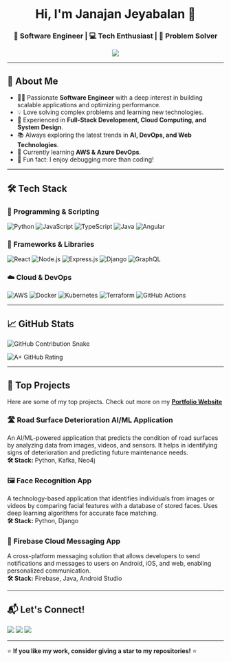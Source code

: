 <h1 align="center">Hi, I'm Janajan Jeyabalan 👋</h1>
<h3 align="center">🚀 Software Engineer | 💻 Tech Enthusiast | 🎯 Problem Solver</h3>

<p align="center">
  <img src="https://readme-typing-svg.herokuapp.com?font=Fira+Code&size=22&pause=1000&center=true&vCenter=true&width=435&lines=Passionate+Software+Engineer;Building+Scalable+Solutions;Lifelong+Learner+%7C+Tech+Explorer" />
</p>

---

## 🚀 **About Me**
- 👨‍💻 Passionate **Software Engineer** with a deep interest in building scalable applications and optimizing performance.  
- 💡 Love solving complex problems and learning new technologies.  
- 🎯 Experienced in **Full-Stack Development, Cloud Computing, and System Design**.  
- 📚 Always exploring the latest trends in **AI, DevOps, and Web Technologies**.  
- 🌱 Currently learning **AWS & Azure DevOps**.  
- 🎯 Fun fact: I enjoy debugging more than coding!  

---

## 🛠️ **Tech Stack**
### 🚀 Programming & Scripting
![Python](https://img.shields.io/badge/Python-3776AB?style=for-the-badge&logo=python&logoColor=white)
![JavaScript](https://img.shields.io/badge/JavaScript-F7DF1E?style=for-the-badge&logo=javascript&logoColor=black)
![TypeScript](https://img.shields.io/badge/TypeScript-007ACC?style=for-the-badge&logo=typescript&logoColor=white)
![Java](https://img.shields.io/badge/Java-ED8B00?style=for-the-badge&logo=openjdk&logoColor=white)
![Angular](https://img.shields.io/badge/Angular-DD0031?style=for-the-badge&logo=angular&logoColor=white)

### 🔧 Frameworks & Libraries
![React](https://img.shields.io/badge/React-61DAFB?style=for-the-badge&logo=react&logoColor=black)
![Node.js](https://img.shields.io/badge/Node.js-339933?style=for-the-badge&logo=nodedotjs&logoColor=white)
![Express.js](https://img.shields.io/badge/Express.js-000000?style=for-the-badge&logo=express&logoColor=white)
![Django](https://img.shields.io/badge/Django-092E20?style=for-the-badge&logo=django&logoColor=white)
![GraphQL](https://img.shields.io/badge/GraphQL-E10098?style=for-the-badge&logo=graphql&logoColor=white)

### ☁️ Cloud & DevOps
![AWS](https://img.shields.io/badge/AWS-FF9900?style=for-the-badge&logo=amazonaws&logoColor=white)
![Docker](https://img.shields.io/badge/Docker-2496ED?style=for-the-badge&logo=docker&logoColor=white)
![Kubernetes](https://img.shields.io/badge/Kubernetes-326CE5?style=for-the-badge&logo=kubernetes&logoColor=white)
![Terraform](https://img.shields.io/badge/Terraform-7B42BC?style=for-the-badge&logo=terraform&logoColor=white)
![GitHub Actions](https://img.shields.io/badge/GitHub_Actions-2088FF?style=for-the-badge&logo=github-actions&logoColor=white)

---

## 📈 **GitHub Stats**

![GitHub Contribution Snake](https://github.com/your-username/your-username/blob/output/github-contribution-grid-snake.svg)

![A+ GitHub Rating](https://img.shields.io/badge/GitHub-A%2B-blue?style=for-the-badge&logo=github)


---

## 🚀 **Top Projects**
Here are some of my top projects. Check out more on my **[Portfolio Website](https://janajan-jeyabalan.github.io/Portfolio-Website/)**  

### 🛣️ **Road Surface Deterioration AI/ML Application**  
An AI/ML-powered application that predicts the condition of road surfaces by analyzing data from images, videos, and sensors. It helps in identifying signs of deterioration and predicting future maintenance needs.  
**🛠️ Stack:** Python, Kafka, Neo4j  

### 🖼️ **Face Recognition App**  
A technology-based application that identifies individuals from images or videos by comparing facial features with a database of stored faces. Uses deep learning algorithms for accurate face matching.  
**🛠️ Stack:** Python, Django  

### 📩 **Firebase Cloud Messaging App**  
A cross-platform messaging solution that allows developers to send notifications and messages to users on Android, iOS, and web, enabling personalized communication.  
**🛠️ Stack:** Firebase, Java, Android Studio  


---

## 📬 **Let's Connect!**
<p align="left"> <a href="https://www.linkedin.com/in/janajan-j/"><img src="https://img.shields.io/badge/LinkedIn-blue?style=for-the-badge&logo=linkedin&logoColor=white" /></a> <a href="mailto:janajan0129@gmail.com"><img src="https://img.shields.io/badge/Email-D14836?style=for-the-badge&logo=gmail&logoColor=white" /></a> <a href="https://www.instagram.com/janajan_29/"><img src="https://img.shields.io/badge/Instagram-E4405F?style=for-the-badge&logo=instagram&logoColor=white" /></a> </p>

---

⭐ **If you like my work, consider giving a star to my repositories!** ⭐
